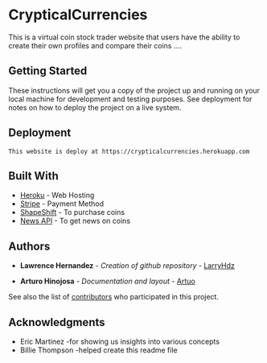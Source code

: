 
# CrypticalCurrencies

This is a virtual coin stock trader website that users have the ability to create their own profiles and compare their coins ....

## Getting Started

These instructions will get you a copy of the project up and running on your local machine for development and testing purposes. See deployment for notes on how to deploy the project on a live system.


## Deployment
```
This website is deploy at https://crypticalcurrencies.herokuapp.com
```


## Built With

* [Heroku](https://www.heroku.com/) - Web Hosting
* [Stripe](https://stripe.com/) - Payment Method
* [ShapeShift](https://shapeshift.io/#/coins) - To purchase coins
* [News API](https://newsapi.org/s/crypto-coins-news-api) - To get news on coins


## Authors

* **Lawrence Hernandez** - *Creation of github repository* - [LarryHdz](https://github.com/LarryHdz)

* **Arturo Hinojosa** - *Documentation and layout* - [Artuo](https://github.com/ArturoHinojosa)

See also the list of [contributors](https://github.com/your/project/contributors) who participated in this project.


## Acknowledgments

* Eric Martinez -for showing us insights into various concepts
* Billie Thompson -helped create this readme file
